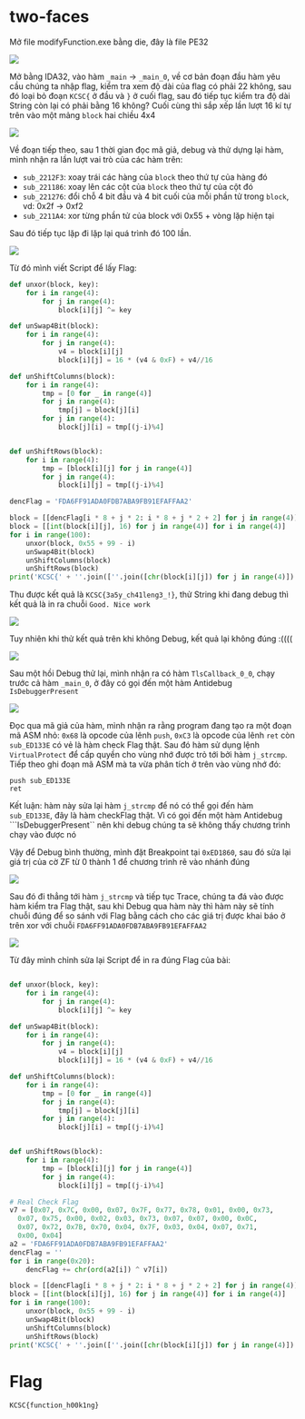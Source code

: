 # two-faces

Mở file modifyFunction.exe bằng die, đây là file PE32

![](https://github.com/noobmannn/kcscrecruitment2023/blob/b7a0d4997e9c2c878d729b3b764448e434956b5b/two-faces/Images/1.png)

Mở bằng IDA32, vào hàm ```_main``` -> ```_main_0```, về cơ bản đoạn đầu hàm yêu cầu chúng ta nhập flag, kiểm tra xem độ dài của flag có phải 22 không, sau đó loại bỏ đoạn ```KCSC{``` ở đầu và ```}``` ở cuối flag, sau đó tiếp tục kiểm tra độ dài String còn lại có phải bằng 16 không? Cuối cùng thì sắp xếp lần lượt 16 kí tự trên vào một mảng ```block``` hai chiều 4x4

![](https://github.com/noobmannn/kcscrecruitment2023/blob/b7a0d4997e9c2c878d729b3b764448e434956b5b/two-faces/Images/2.png)

Về đoạn tiếp theo, sau 1 thời gian đọc mã giả, debug và thử dựng lại hàm, mình nhận ra lần lượt vai trò của các hàm trên:

- ```sub_2212F3```: xoay trái các hàng của ```block``` theo thứ tự của hàng đó
- ```sub_221186```: xoay lên các cột của ```block``` theo thứ tự của cột đó
- ```sub_221276```: đổi chỗ 4 bit đầu và 4 bit cuối của mỗi phần tử trong ```block```, vd: 0x2f -> 0xf2
- ```sub_2211A4```: xor từng phần tử của block với 0x55 + vòng lặp hiện tại

Sau đó tiếp tục lặp đi lặp lại quá trình đó 100 lần.


![](https://github.com/noobmannn/kcscrecruitment2023/blob/b7a0d4997e9c2c878d729b3b764448e434956b5b/two-faces/Images/3.png)

Từ đó mình viết Script để lấy Flag:

```python
def unxor(block, key):
    for i in range(4):
        for j in range(4):
            block[i][j] ^= key

def unSwap4Bit(block):
    for i in range(4):
        for j in range(4):
            v4 = block[i][j]
            block[i][j] = 16 * (v4 & 0xF) + v4//16

def unShiftColumns(block):
    for i in range(4):
        tmp = [0 for _ in range(4)]
        for j in range(4):
            tmp[j] = block[j][i]
        for j in range(4):
            block[j][i] = tmp[(j-i)%4]


def unShiftRows(block):
    for i in range(4):
        tmp = [block[i][j] for j in range(4)]
        for j in range(4):
            block[i][j] = tmp[(j-i)%4]

dencFlag = 'FDA6FF91ADA0FDB7ABA9FB91EFAFFAA2'

block = [[dencFlag[i * 8 + j * 2: i * 8 + j * 2 + 2] for j in range(4)] for i in range(4)]
block = [[int(block[i][j], 16) for j in range(4)] for i in range(4)]
for i in range(100):
    unxor(block, 0x55 + 99 - i)
    unSwap4Bit(block)
    unShiftColumns(block)
    unShiftRows(block)
print('KCSC{' + ''.join([''.join([chr(block[i][j]) for j in range(4)]) for i in range(4)]) + '}')
```

Thu được kết quả là ```KCSC{3a5y_ch41leng3_!}```, thử String khi đang debug thì kết quả là in ra chuỗi ```Good. Nice work```

![](https://github.com/noobmannn/kcscrecruitment2023/blob/b7a0d4997e9c2c878d729b3b764448e434956b5b/two-faces/Images/4.png)

Tuy nhiên khi thử kết quả trên khi không Debug, kết quả lại không đúng :((((

![](https://github.com/noobmannn/kcscrecruitment2023/blob/b7a0d4997e9c2c878d729b3b764448e434956b5b/two-faces/Images/5.png)

Sau một hồi Debug thử lại, mình nhận ra có hàm ```TlsCallback_0_0```, chạy trước cả hàm ```_main_0```, ở đây có gọi đến một hàm Antidebug ```IsDebuggerPresent```

![](https://github.com/noobmannn/kcscrecruitment2023/blob/b7a0d4997e9c2c878d729b3b764448e434956b5b/two-faces/Images/6.png)

Đọc qua mã giả của hàm, mình nhận ra rằng program đang tạo ra một đoạn mã ASM nhỏ: ```0x68``` là opcode của lênh ```push```, ```0xC3``` là opcode của lênh ```ret``` còn ```sub_ED133E``` có vẻ là hàm check Flag thật. Sau đó hàm sử dụng lệnh ```VirtualProtect``` để cấp quyền cho vùng nhớ được trỏ tới bởi hàm ```j_strcmp```. Tiếp theo ghi đoạn mã ASM mà ta vừa phân tích ở trên vào vùng nhớ đó:

```Assembly
push sub_ED133E
ret
```

Kết luận: hàm này sửa lại hàm ```j_strcmp``` để nó có thể gọi đến hàm ```sub_ED133E```, đây là hàm checkFlag thật. Vì có gọi đến một hàm Antidebug ```IsDebuggerPresent`` nên khi debug chúng ta sẽ không thấy chương trình chạy vào được nó

Vậy để Debug bình thường, mình đặt Breakpoint tại ```0xED1860```, sau đó sửa lại giá trị của cờ ZF từ 0 thành 1 để chương trình rẽ vào nhánh đúng

![](https://github.com/noobmannn/kcscrecruitment2023/blob/b7a0d4997e9c2c878d729b3b764448e434956b5b/two-faces/Images/7.png)

Sau đó đi thẳng tới hàm ```j_strcmp``` và tiếp tục Trace, chúng ta đá vào được hàm kiểm tra Flag thật, sau khi Debug qua hàm này thì hàm này sẽ tính chuỗi đúng để so sánh với Flag bằng cách cho các giá trị được khai báo ở trên xor với chuỗi ```FDA6FF91ADA0FDB7ABA9FB91EFAFFAA2```

![](https://github.com/noobmannn/kcscrecruitment2023/blob/b7a0d4997e9c2c878d729b3b764448e434956b5b/two-faces/Images/8.png)

Từ đây mình chỉnh sửa lại Script để in ra đúng Flag của bài:

```python

def unxor(block, key):
    for i in range(4):
        for j in range(4):
            block[i][j] ^= key

def unSwap4Bit(block):
    for i in range(4):
        for j in range(4):
            v4 = block[i][j]
            block[i][j] = 16 * (v4 & 0xF) + v4//16

def unShiftColumns(block):
    for i in range(4):
        tmp = [0 for _ in range(4)]
        for j in range(4):
            tmp[j] = block[j][i]
        for j in range(4):
            block[j][i] = tmp[(j-i)%4]


def unShiftRows(block):
    for i in range(4):
        tmp = [block[i][j] for j in range(4)]
        for j in range(4):
            block[i][j] = tmp[(j-i)%4]

# Real Check Flag
v7 = [0x07, 0x7C, 0x00, 0x07, 0x7F, 0x77, 0x78, 0x01, 0x00, 0x73, 
  0x07, 0x75, 0x00, 0x02, 0x03, 0x73, 0x07, 0x07, 0x00, 0x0C, 
  0x07, 0x72, 0x7B, 0x70, 0x04, 0x7F, 0x03, 0x04, 0x07, 0x71, 
  0x00, 0x04]
a2 = 'FDA6FF91ADA0FDB7ABA9FB91EFAFFAA2'
dencFlag = ''
for i in range(0x20):
    dencFlag += chr(ord(a2[i]) ^ v7[i])

block = [[dencFlag[i * 8 + j * 2: i * 8 + j * 2 + 2] for j in range(4)] for i in range(4)]
block = [[int(block[i][j], 16) for j in range(4)] for i in range(4)]
for i in range(100):
    unxor(block, 0x55 + 99 - i)
    unSwap4Bit(block)
    unShiftColumns(block)
    unShiftRows(block)
print('KCSC{' + ''.join([''.join([chr(block[i][j]) for j in range(4)]) for i in range(4)]) + '}')

```

# Flag

```KCSC{function_h00k1ng}```
